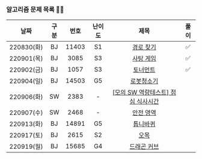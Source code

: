 ### 알고리즘 문제 목록 👾👾
| 날짜 | 구분 | 번호 | 난이도 |   제목   | 풀이 |
|:---:|:---:|:---:|:---:|:-----------------:|:---:|
| 220830(화) | BJ | 11403 | S1  |    <a href="https://www.acmicpc.net/problem/11403">경로 찾기</a>    |  ✅  |
| 220901(목) | BJ | 3085 | S3  |    <a href="https://www.acmicpc.net/problem/3085">사탕 게임</a>    |  ✅  |
| 220902(금) | BJ | 1057 | S3  |    <a href="https://www.acmicpc.net/problem/1057">토너먼트</a>    |  ✅  |
| 220904(일) | BJ | 14503 | G5 | <a href="https://www.acmicpc.net/problem/14503">로봇청소기</a> |  |
| 220906(화) | SW | 2383 | - |    <a href="https://swexpertacademy.com/main/code/problem/problemDetail.do?contestProbId=AV5-BEE6AK0DFAVl">[모의 SW 역량테스트] 점심 식사시간</a>    |    |
| 220907(수) | SW | 2468 | - | <a href="https://www.acmicpc.net/problem/2468">안전 영역</a> |  |
| 220913(화) | BJ | 14891 | G5 | <a href="https://www.acmicpc.net/problem/14891">톱니바퀴</a> |  |
| 220917(토) | BJ | 2615 | S2 | <a href = "https://www.acmicpc.net/problem/2615">오목</a> |  |
| 220919(월) | BJ | 15685 | G4 | <a href="https://www.acmicpc.net/problem/15685">드래곤 커브</a> |  |
